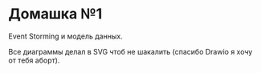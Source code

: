 # Домашка №1

Event Storming и модель данных.

Все диаграммы делал в SVG чтоб не шакалить
(спасибо Drawio я хочу от тебя аборт).
